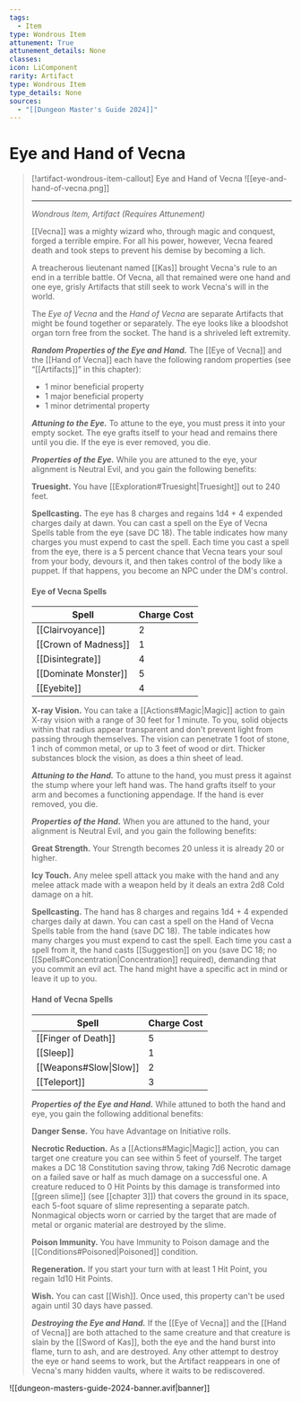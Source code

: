 ```yaml
---
tags:
  - Item
type: Wondrous Item
attunement: True
attunement_details: None
classes:
icon: LiComponent
rarity: Artifact
type: Wondrous Item
type_details: None
sources: 
  - "[[Dungeon Master's Guide 2024]]"
---
```

# Eye and Hand of Vecna
>[!artifact-wondrous-item-callout] Eye and Hand of Vecna
>![[eye-and-hand-of-vecna.png]]
>
>- - -
>_Wondrous Item, Artifact (Requires Attunement)_
>
>[[Vecna]] was a mighty wizard who, through magic and conquest, forged a terrible empire. For all his power, however, Vecna feared death and took steps to prevent his demise by becoming a lich.
>
>A treacherous lieutenant named [[Kas]] brought Vecna's rule to an end in a terrible battle. Of Vecna, all that remained were one hand and one eye, grisly Artifacts that still seek to work Vecna's will in the world.
>
>The _Eye of Vecna_ and the _Hand of Vecna_ are separate Artifacts that might be found together or separately. The eye looks like a bloodshot organ torn free from the socket. The hand is a shriveled left extremity.
>
>**_Random Properties of the Eye and Hand._** The [[Eye of Vecna]] and the [[Hand of Vecna]] each have the following random properties (see “[[Artifacts]]” in this chapter):
>
>- 1 minor beneficial property
>- 1 major beneficial property
>- 1 minor detrimental property
>
>**_Attuning to the Eye._** To attune to the eye, you must press it into your empty socket. The eye grafts itself to your head and remains there until you die. If the eye is ever removed, you die.
>
>**_Properties of the Eye._** While you are attuned to the eye, your alignment is Neutral Evil, and you gain the following benefits:
>
>**Truesight.** You have [[Exploration#Truesight\|Truesight]] out to 240 feet.
>
>**Spellcasting.** The eye has 8 charges and regains 1d4 + 4 expended charges daily at dawn. You can cast a spell on the Eye of Vecna Spells table from the eye (save DC 18). The table indicates how many charges you must expend to cast the spell. Each time you cast a spell from the eye, there is a 5 percent chance that Vecna tears your soul from your body, devours it, and then takes control of the body like a puppet. If that happens, you become an NPC under the DM's control.
>
>#### Eye of Vecna Spells
>|Spell|Charge Cost|
>|---|---|
>|[[Clairvoyance]]|2|
>|[[Crown of Madness]]|1|
>|[[Disintegrate]]|4|
>|[[Dominate Monster]]|5|
>|[[Eyebite]]|4|
>
>**X-ray Vision.** You can take a [[Actions#Magic\|Magic]] action to gain X-ray vision with a range of 30 feet for 1 minute. To you, solid objects within that radius appear transparent and don't prevent light from passing through themselves. The vision can penetrate 1 foot of stone, 1 inch of common metal, or up to 3 feet of wood or dirt. Thicker substances block the vision, as does a thin sheet of lead.
>
>**_Attuning to the Hand._** To attune to the hand, you must press it against the stump where your left hand was. The hand grafts itself to your arm and becomes a functioning appendage. If the hand is ever removed, you die.
>
>**_Properties of the Hand._** When you are attuned to the hand, your alignment is Neutral Evil, and you gain the following benefits:
>
>**Great Strength.** Your Strength becomes 20 unless it is already 20 or higher.
>
>**Icy Touch.** Any melee spell attack you make with the hand and any melee attack made with a weapon held by it deals an extra 2d8 Cold damage on a hit.
>
>**Spellcasting.** The hand has 8 charges and regains 1d4 + 4 expended charges daily at dawn. You can cast a spell on the Hand of Vecna Spells table from the hand (save DC 18). The table indicates how many charges you must expend to cast the spell. Each time you cast a spell from it, the hand casts [[Suggestion]] on you (save DC 18; no [[Spells#Concentration\|Concentration]] required), demanding that you commit an evil act. The hand might have a specific act in mind or leave it up to you.
>
>#### Hand of Vecna Spells
>|Spell|Charge Cost|
>|---|---|
>|[[Finger of Death]]|5|
>|[[Sleep]]|1|
>|[[Weapons#Slow\|Slow]]|2|
>|[[Teleport]]|3|
>
>**_Properties of the Eye and Hand._** While attuned to both the hand and eye, you gain the following additional benefits:
>
>**Danger Sense.** You have Advantage on Initiative rolls.
>
>**Necrotic Reduction.** As a [[Actions#Magic\|Magic]] action, you can target one creature you can see within 5 feet of yourself. The target makes a DC 18 Constitution saving throw, taking 7d6 Necrotic damage on a failed save or half as much damage on a successful one. A creature reduced to 0 Hit Points by this damage is transformed into [[green slime]] (see [[chapter 3]]) that covers the ground in its space, each 5-foot square of slime representing a separate patch. Nonmagical objects worn or carried by the target that are made of metal or organic material are destroyed by the slime.
>
>**Poison Immunity.** You have Immunity to Poison damage and the [[Conditions#Poisoned\|Poisoned]] condition.
>
>**Regeneration.** If you start your turn with at least 1 Hit Point, you regain 1d10 Hit Points.
>
>**Wish.** You can cast [[Wish]]. Once used, this property can't be used again until 30 days have passed.
>
>**_Destroying the Eye and Hand._** If the [[Eye of Vecna]] and the [[Hand of Vecna]] are both attached to the same creature and that creature is slain by the [[Sword of Kas]], both the eye and the hand burst into flame, turn to ash, and are destroyed. Any other attempt to destroy the eye or hand seems to work, but the Artifact reappears in one of Vecna's many hidden vaults, where it waits to be rediscovered.
>


![[dungeon-masters-guide-2024-banner.avif|banner]]